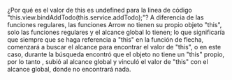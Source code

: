 ¿Por qué es el valor de this es undefined para la linea de código "this.view.bindAddTodo(this.service.addTodo);"?
A diferencia de las funciones regulares, las funciones Arrow no tienen su propio objeto "this", solo las funciones regulares y el alcance global lo tienen; lo que significaría que siempre que se haga referencia a "this" en la función de flecha, comenzará a buscar el alcance para encontrar el valor de "this", o en este caso, durante la búsqueda encontró que el objeto no tiene un "this" propio, por lo tanto , subió al alcance global y vinculó el valor de "this" con el alcance global, donde no encontrará nada.